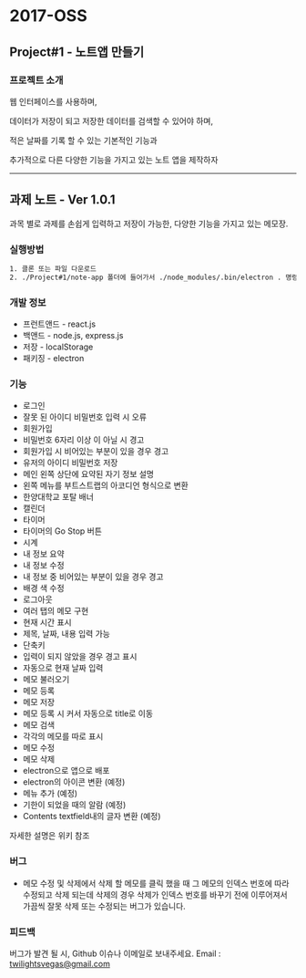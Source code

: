 # **2017-OSS**

## Project#1 - 노트앱 만들기

### 프로젝트 소개
웹 인터페이스를 사용하며,

데이터가 저장이 되고 저장한 데이터를 검색할 수 있어야 하며,

적은 날짜를 기록 할 수 있는 기본적인 기능과

추가적으로 다른 다양한 기능을 가지고 있는 노트 앱을 제작하자

-------------------------
## 과제 노트 - Ver 1.0.1
과목 별로 과제를 손쉽게 입력하고 저장이 가능한, 다양한 기능을 가지고 있는 메모장.

### 실행방법
```sh
1. 클론 또는 파일 다운로드
2. ./Project#1/note-app 폴더에 들어가서 ./node_modules/.bin/electron . 명령어 실행
```

### 개발 정보
* 프런트앤드 - react.js
* 백앤드 - node.js, express.js
* 저장 - localStorage
* 패키징 - electron


### 기능

* 로그인
* 잘못 된 아이디 비밀번호 입력 시 오류
* 회원가입
* 비밀번호 6자리 이상 이 아닐 시 경고
* 회원가입 시 비어있는 부분이 있을 경우 경고
* 유저의 아이디 비밀번호 저장
* 메인 왼쪽 상단에 요약된 자기 정보 설명
* 왼쪽 메뉴를 부트스트랩의 아코디언 형식으로 변환
* 한양대학교 포탈 배너
* 캘린더
* 타이머
* 타이머의 Go Stop 버튼
* 시계
* 내 정보 요약
* 내 정보 수정
* 내 정보 중 비어있는 부분이 있을 경우 경고
* 배경 색 수정
* 로그아웃
* 여러 탭의 메모 구현
* 현재 시간 표시
* 제목, 날짜, 내용 입력 가능
* 단축키
* 입력이 되지 않았을 경우 경고 표시
* 자동으로 현재 날짜 입력
* 메모 불러오기
* 메모 등록
* 메모 저장
* 메모 등록 시 커서 자동으로 title로 이동
* 메모 검색
* 각각의 메모를 따로 표시
* 메모 수정
* 메모 삭제
* electron으로 앱으로 배포
* electron의 아이콘 변환 (예정)
* 메뉴 추가 (예정)
* 기한이 되었을 때의 알람 (예정)
* Contents textfield내의 글자 변환 (예정)

자세한 설명은 위키 참조

### 버그

* 메모 수정 및 삭제에서 삭제 할 메모를 클릭 했을 때 그 메모의 인덱스 번호에 따라 수정되고 삭제 되는데 삭제의 경우 삭제가 인덱스 번호를 바꾸기 전에 이루어져서 가끔씩 잘못 삭제 또는 수정되는 버그가 있습니다.

### 피드백

버그가 발견 될 시, Github 이슈나 이메일로 보내주세요. Email : twilightsvegas@gmail.com
